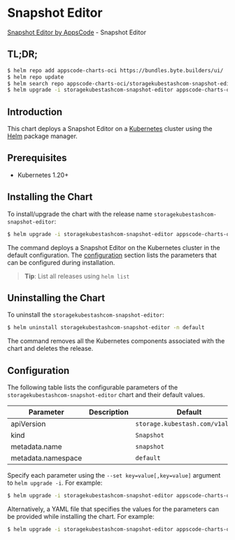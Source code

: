 # Snapshot Editor

[Snapshot Editor by AppsCode](https://appscode.com) - Snapshot Editor

## TL;DR;

```bash
$ helm repo add appscode-charts-oci https://bundles.byte.builders/ui/
$ helm repo update
$ helm search repo appscode-charts-oci/storagekubestashcom-snapshot-editor --version=v0.12.0
$ helm upgrade -i storagekubestashcom-snapshot-editor appscode-charts-oci/storagekubestashcom-snapshot-editor -n default --create-namespace --version=v0.12.0
```

## Introduction

This chart deploys a Snapshot Editor on a [Kubernetes](http://kubernetes.io) cluster using the [Helm](https://helm.sh) package manager.

## Prerequisites

- Kubernetes 1.20+

## Installing the Chart

To install/upgrade the chart with the release name `storagekubestashcom-snapshot-editor`:

```bash
$ helm upgrade -i storagekubestashcom-snapshot-editor appscode-charts-oci/storagekubestashcom-snapshot-editor -n default --create-namespace --version=v0.12.0
```

The command deploys a Snapshot Editor on the Kubernetes cluster in the default configuration. The [configuration](#configuration) section lists the parameters that can be configured during installation.

> **Tip**: List all releases using `helm list`

## Uninstalling the Chart

To uninstall the `storagekubestashcom-snapshot-editor`:

```bash
$ helm uninstall storagekubestashcom-snapshot-editor -n default
```

The command removes all the Kubernetes components associated with the chart and deletes the release.

## Configuration

The following table lists the configurable parameters of the `storagekubestashcom-snapshot-editor` chart and their default values.

|     Parameter      | Description |                   Default                   |
|--------------------|-------------|---------------------------------------------|
| apiVersion         |             | <code>storage.kubestash.com/v1alpha1</code> |
| kind               |             | <code>Snapshot</code>                       |
| metadata.name      |             | <code>snapshot</code>                       |
| metadata.namespace |             | <code>default</code>                        |


Specify each parameter using the `--set key=value[,key=value]` argument to `helm upgrade -i`. For example:

```bash
$ helm upgrade -i storagekubestashcom-snapshot-editor appscode-charts-oci/storagekubestashcom-snapshot-editor -n default --create-namespace --version=v0.12.0 --set apiVersion=storage.kubestash.com/v1alpha1
```

Alternatively, a YAML file that specifies the values for the parameters can be provided while
installing the chart. For example:

```bash
$ helm upgrade -i storagekubestashcom-snapshot-editor appscode-charts-oci/storagekubestashcom-snapshot-editor -n default --create-namespace --version=v0.12.0 --values values.yaml
```
